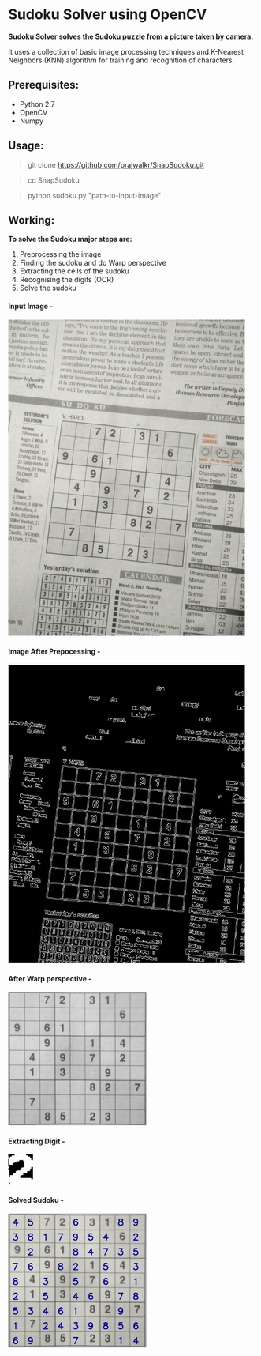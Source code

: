 # Sudoku Solver using OpenCV

**Sudoku Solver solves the Sudoku puzzle from a picture taken by camera.**

It uses a collection of basic image processing techniques and K-Nearest Neighbors (KNN) algorithm for training and recognition of characters.



## Prerequisites:
  - Python 2.7  
  - OpenCV
  - Numpy


## Usage:

> git clone https://github.com/prajwalkr/SnapSudoku.git

> cd SnapSudoku

> python sudoku.py "path-to-input-image"

## Working:
**To solve the Sudoku major steps are:**
1. Preprocessing the image
2. Finding the sudoku and do Warp perspective
3. Extracting the cells of the sudoku
4. Recognising the digits (OCR)
5. Solve the sudoku


#### Input Image -
<img alt="Input Sudoku" src="/Screenshots/Sudoku.jpg?raw=true" width="480px">

#### Image After Prepocessing -
<img alt="After Prepocessing" src="/Screenshots/After Prepocessing.jpg?raw=true" width="480px">

#### After Warp perspective -
<img alt="After Warp perspective" src="/Screenshots/After Warp perspective.jpg?raw=true" width="280px">

#### Extracting Digit - 
<img alt="Extract Digit" src="/Screenshots/Extract Digit.jpg?raw=true" width="50px">

#### Solved Sudoku -
<img alt="Solved Sudoku" src="/Screenshots/Solved Sudoku.jpg?raw=true" width="280px">
